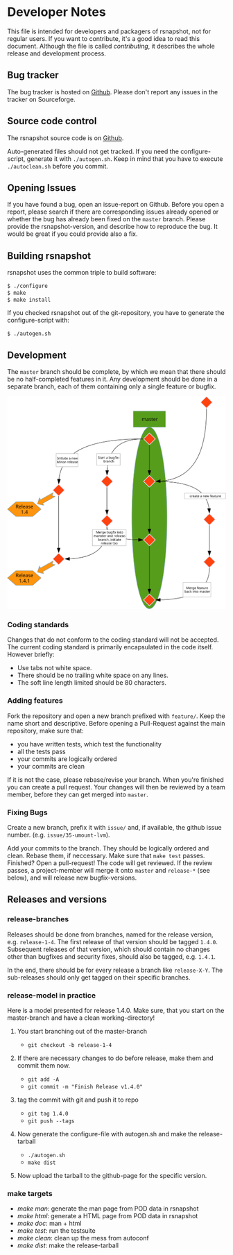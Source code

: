 # Developer Notes

This file is intended for developers and packagers of rsnapshot,
not for regular users. If you want to contribute, it's a
good idea to read this document. Although the file is called *contributing*, it
describes the whole release and development process.

## Bug tracker

The bug tracker is hosted on [Github](https://github.com/DrHyde/rsnapshot/issues). Please don't report any issues in the tracker on Sourceforge.

## Source code control

The rsnapshot source code is on [Github](https://github.com/DrHyde/rsnapshot).

Auto-generated files should not get tracked. If you need the configure-script, generate it with `./autogen.sh`. Keep in mind that you have to execute `./autoclean.sh` before you commit.

## Opening Issues

If you have found a bug, open an issue-report on Github. Before you open a report, please search if there are corresponding issues already opened or whether the bug has already been fixed on the `master` branch. Please provide the rsnapshot-version, and describe how to reproduce the bug. It would be great if you could provide also a fix.

## Building rsnapshot

rsnapshot uses the common triple to build software:

    $ ./configure
    $ make
    $ make install

If you checked rsnapshot out of the git-repository, you have to generate the configure-script with:

    $ ./autogen.sh

## Development
The `master` branch should be complete, by which we mean that there should be no half-completed features in it. Any development should be done in a separate branch, each of them containing only a single feature or bugfix.

![The branch-model in general](./contrib/branchtree.svg?raw=true)

### Coding standards
Changes that do not conform to the coding standard will not be accepted. The current coding standard is primarily encapsulated in the code itself. However briefly:

 * Use tabs not white space.
 * There should be no trailing white space on any lines.
 * The soft line length limited should be 80 characters.

### Adding features

Fork the repository and open a new branch prefixed with `feature/`. Keep the name short and descriptive. Before opening a Pull-Request against the main repository, make sure that:

* you have written tests, which test the functionality
* all the tests pass
* your commits are logically ordered
* your commits are clean

If it is not the case, please rebase/revise your branch. When you're finished you can create a pull request. Your changes will then be reviewed by a team member, before they can get merged into `master`.

### Fixing Bugs

Create a new branch, prefix it with `issue/` and, if available, the github issue number. (e.g. `issue/35-umount-lvm`).

Add your commits to the branch. They should be logically ordered and clean. Rebase them, if neccessary. Make sure that `make test` passes. Finished? Open a pull-request! The code will get reviewed. If the review passes, a project-member will merge it onto `master` and `release-*` (see below), and will release new bugfix-versions.

## Releases and versions
### release-branches

Releases should be done from branches, named for the release version,
e.g. `release-1-4`. The first release of that version should be tagged `1.4.0`.
Subsequent releases of that version, which should contain no changes other
than bugfixes and security fixes, should also be tagged, e.g. `1.4.1`.

In the end, there should be for every release a branch like `release-X-Y`. The sub-releases should only get tagged on their specific branches.

### release-model in practice
Here is a model presented for release 1.4.0. Make sure, that you start
on the master-branch and have a clean working-directory!

1.  You start branching out of the master-branch
    - `git checkout -b release-1-4`

2.  If there are necessary changes to do before release, make them and commit them now.
    - `git add -A`
    - `git commit -m "Finish Release v1.4.0"`

3.  tag the commit with git and push it to repo
    - `git tag 1.4.0`
    - `git push --tags`

4.  Now generate the configure-file with autogen.sh and make the release-tarball
    - `./autogen.sh`
    - `make dist`

5.  Now upload the tarball to the github-page for the specific version.


### make targets

* *make man*: generate the man page from POD data in rsnapshot
* *make html*: generate a HTML page from POD data in rsnapshot
* *make doc*: man + html
* *make test*: run the testsuite
* *make clean*: clean up the mess from autoconf
* *make dist*: make the release-tarball

